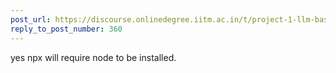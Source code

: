 ```yaml
---
post_url: https://discourse.onlinedegree.iitm.ac.in/t/project-1-llm-based-automation-agent-discussion-thread-tds-jan-2025/164277/382
reply_to_post_number: 360
---
```

yes npx will require node to be installed.